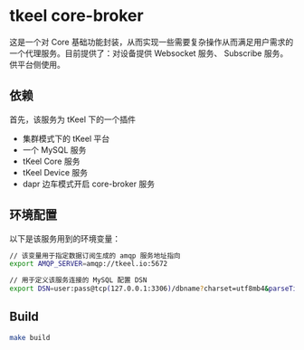 # tkeel core-broker

这是一个对 Core 基础功能封装，从而实现一些需要复杂操作从而满足用户需求的一个代理服务。目前提供了：对设备提供 Websocket 服务、 Subscribe 服务。供平台侧使用。

## 依赖
首先，该服务为 tKeel 下的一个插件
- 集群模式下的 tKeel 平台
- 一个 MySQL 服务
- tKeel Core 服务
- tKeel Device 服务
- dapr 边车模式开启 core-broker 服务

## 环境配置
以下是该服务用到的环境变量：
```bash
// 该变量用于指定数据订阅生成的 amqp 服务地址指向
export AMQP_SERVER=amqp://tkeel.io:5672

// 用于定义该服务连接的 MySQL 配置 DSN
export DSN=user:pass@tcp(127.0.0.1:3306)/dbname?charset=utf8mb4&parseTime=True&loc=Local
```
## Build 
```bash
make build
```